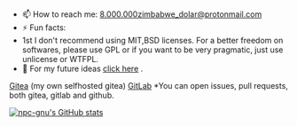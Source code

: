 - 📫 How to reach me: 8.000.000zimbabwe_dolar@protonmail.com
- ⚡ Fun facts:
- 1st I don't recommend using MIT,BSD licenses. For a better freedom on softwares, please use GPL or if you want to be very pragmatic, just use unlicense or WTFPL. 
- 📆 For my future ideas [click here](https://github.com/npc-gnu/npc-gnu/blob/main/Fikir.md) .

[Gitea](https://891876e88601.ngrok-free.app/npc-gnu) (my own selfhosted gitea)
[GitLab](https://gitlab.com/pigames3)
*You can open issues, pull requests, both gitea, gitlab and github.


[![npc-gnu's GitHub stats](https://github-readme-stats.vercel.app/api?username=npc-gnu)](https://github.com/anuraghazra/github-readme-stats)
